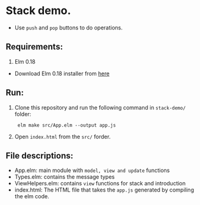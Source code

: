 # Stack demo.

- Use `push` and `pop` buttons to do operations.

## Requirements:

1. Elm 0.18
- Download Elm 0.18 installer from [here](https://github.com/hellomasaya/elm-programming/blob/master/Elm-Platform-0.18.pkg)
   
## Run:

1. Clone this repository and run the following command in `stack-demo/` folder:

        elm make src/App.elm --output app.js
   
2. Open `index.html` from the `src/` forder.

## File descriptions:
- App.elm: main module with `model, view and update` functions
- Types.elm: contains the message types
- ViewHelpers.elm: contains `view` functions for stack and introduction
- index.html: The HTML file that takes the `app.js` generated by compiling the elm code.
